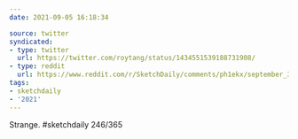 ```yaml
---
date: 2021-09-05 16:18:34

source: twitter
syndicated:
- type: twitter
  url: https://twitter.com/roytang/status/1434551539188731908/
- type: reddit
  url: https://www.reddit.com/r/SketchDaily/comments/ph1ekx/september_3rd_free_draw_friday/hbpay9v/
tags:
- sketchdaily
- '2021'
---
```


Strange. #sketchdaily 246/365 
